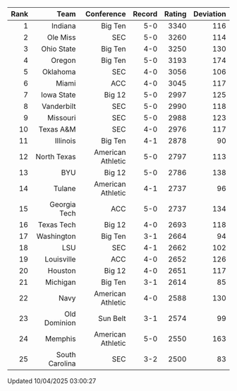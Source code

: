 | Rank  | Team                 | Conference           | Record   | Rating | Deviation |
| ---:  | ---:                 | ---:                 | ---:     | ---:   | ---:      |
| 1     | Indiana              | Big Ten              | 5-0      | 3340   | 116       |
| 2     | Ole Miss             | SEC                  | 5-0      | 3260   | 114       |
| 3     | Ohio State           | Big Ten              | 4-0      | 3250   | 130       |
| 4     | Oregon               | Big Ten              | 5-0      | 3193   | 174       |
| 5     | Oklahoma             | SEC                  | 4-0      | 3056   | 106       |
| 6     | Miami                | ACC                  | 4-0      | 3045   | 117       |
| 7     | Iowa State           | Big 12               | 5-0      | 2997   | 125       |
| 8     | Vanderbilt           | SEC                  | 5-0      | 2990   | 118       |
| 9     | Missouri             | SEC                  | 5-0      | 2988   | 123       |
| 10    | Texas A&M            | SEC                  | 4-0      | 2976   | 117       |
| 11    | Illinois             | Big Ten              | 4-1      | 2878   | 90        |
| 12    | North Texas          | American Athletic    | 5-0      | 2797   | 113       |
| 13    | BYU                  | Big 12               | 5-0      | 2786   | 138       |
| 14    | Tulane               | American Athletic    | 4-1      | 2737   | 96        |
| 15    | Georgia Tech         | ACC                  | 5-0      | 2737   | 134       |
| 16    | Texas Tech           | Big 12               | 4-0      | 2693   | 118       |
| 17    | Washington           | Big Ten              | 3-1      | 2664   | 94        |
| 18    | LSU                  | SEC                  | 4-1      | 2662   | 102       |
| 19    | Louisville           | ACC                  | 4-0      | 2652   | 126       |
| 20    | Houston              | Big 12               | 4-0      | 2651   | 117       |
| 21    | Michigan             | Big Ten              | 3-1      | 2614   | 85        |
| 22    | Navy                 | American Athletic    | 4-0      | 2588   | 130       |
| 23    | Old Dominion         | Sun Belt             | 3-1      | 2574   | 99        |
| 24    | Memphis              | American Athletic    | 5-0      | 2550   | 163       |
| 25    | South Carolina       | SEC                  | 3-2      | 2500   | 83        |

Updated 10/04/2025 03:00:27
